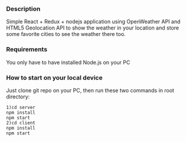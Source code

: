 ### Description 
Simple React + Redux + nodejs application using OpenWeather API and HTML5 Geolocation API
to show the weather in your location and store some favorite cities to see the 
weather there too.

### Requirements
You only have to have installed Node.js on your PC

### How to start on your local device
Just clone git repo on your PC, then run these two commands in root directory: 
```$xslt
1)cd server
npm install
npm start
2)cd client 
npm install
npm start

```
